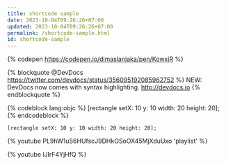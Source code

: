 ```yaml
---
title: shortcode sample
date: 2023-10-04T09:26:26+07:00
updated: 2023-10-04T09:26:26+07:00
permalink: /shortcode-sample.html
id: shortcode-sample
---
```


{% codepen https://codepen.io/dimaslanjaka/pen/KowxjR %}

{% blockquote @DevDocs https://twitter.com/devdocs/status/356095192085962752 %}
NEW: DevDocs now comes with syntax highlighting. http://devdocs.io
{% endblockquote %}

{% codeblock lang:objc %}
[rectangle setX: 10 y: 10 width: 20 height: 20];
{% endcodeblock %}

```objc
[rectangle setX: 10 y: 10 width: 20 height: 20];
```

{% youtube PL9hW1uS6HUfscJ9DHkOSoOX45MjXduUxo 'playlist' %}

{% youtube lJIrF4YjHfQ %}
